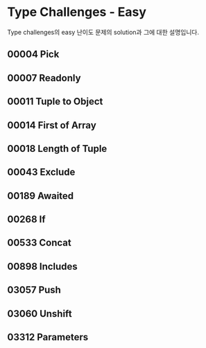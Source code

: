 # Type Challenges - Easy
Type challenges의 easy 난이도 문제의 solution과 그에 대한 설명입니다. 

## 00004 Pick
## 00007 Readonly
## 00011 Tuple to Object
## 00014 First of Array
## 00018 Length of Tuple
## 00043 Exclude
## 00189 Awaited
## 00268 If
## 00533 Concat
## 00898 Includes
## 03057 Push
## 03060 Unshift
## 03312 Parameters